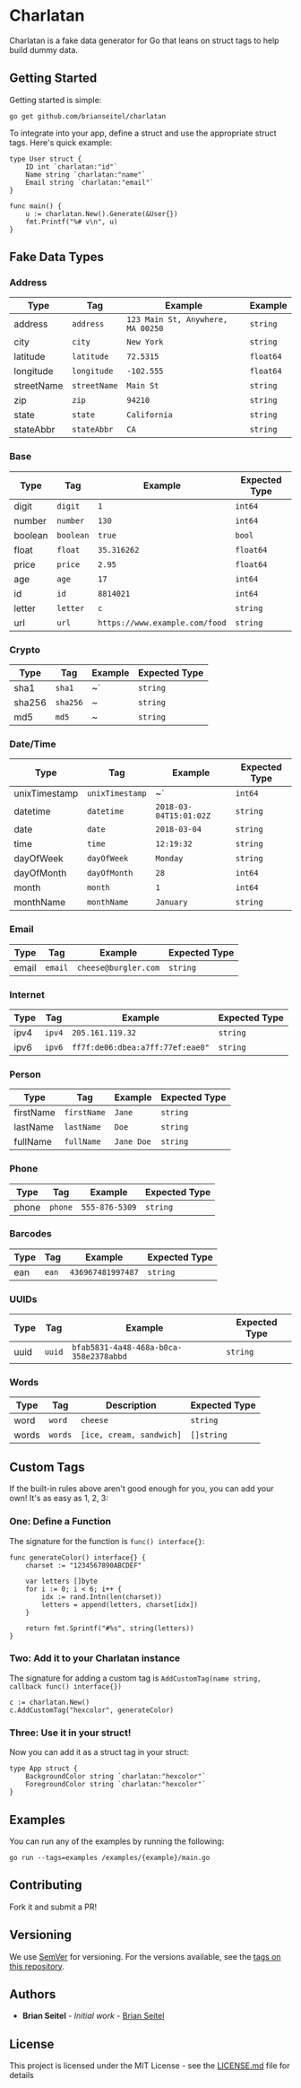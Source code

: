 # Charlatan

Charlatan is a fake data generator for Go that leans on struct tags to help build dummy data.

## Getting Started

Getting started is simple:

```
go get github.com/brianseitel/charlatan
```

To integrate into your app, define a struct and use the appropriate struct tags. Here's quick example:

```golang
type User struct {
    ID int `charlatan:"id"`
    Name string `charlatan:"name"`
    Email string `charlatan:"email"`
}

func main() {
	u := charlatan.New().Generate(&User{})
	fmt.Printf("%# v\n", u)
}
```

## Fake Data Types

### Address
| Type | Tag | Example | Example |
|---|---|---|---|
| address | `address` | `123 Main St, Anywhere, MA 00250` | `string` |
| city | `city` | `New York` | `string` |
| latitude | `latitude` | `72.5315` | `float64` |
| longitude | `longitude` | `-102.555` | `float64` |
| streetName | `streetName` | `Main St` | `string` |
| zip | `zip` | `94210` | `string` |
| state | `state` | `California` | `string` |
| stateAbbr | `stateAbbr` | `CA` | `string` |

### Base
| Type | Tag | Example | Expected Type |
|---|---|---|---|
| digit | `digit` | `1` | `int64` |
| number | `number` | `130` | `int64` |
| boolean | `boolean` | `true` | `bool` |
| float | `float` | `35.316262` | `float64` |
| price | `price` | `2.95` | `float64` |
| age | `age` | `17` | `int64` |
| id | `id` | `8814021` | `int64` |
| letter | `letter` | `c` | `string` |
| url | `url` | `https://www.example.com/food` | `string` |

### Crypto
| Type | Tag | Example | Expected Type |
|---|---|---|---|
| sha1 | `sha1` | ~` | `string` |
| sha256 | `sha256` | ~ | `string` |
| md5 | `md5` | ~ | `string` |

### Date/Time
| Type | Tag | Example | Expected Type |
|---|---|---|---|
| unixTimestamp | `unixTimestamp` | ~` | `int64` |
| datetime | `datetime` | `2018-03-04T15:01:02Z` | `string` |
| date | `date` | `2018-03-04` | `string` |
| time | `time` | `12:19:32` | `string` |
| dayOfWeek | `dayOfWeek` | `Monday` | `string` |
| dayOfMonth | `dayOfMonth` | `28` | `int64` |
| month | `month` | `1` | `int64` |
| monthName | `monthName` | `January` | `string` |

### Email
| Type | Tag | Example | Expected Type |
|---|---|---|---|
| email | `email` | `cheese@burgler.com` | `string` |


### Internet
| Type | Tag | Example | Expected Type |
|---|---|---|---|
| ipv4 | `ipv4` | `205.161.119.32` | `string` |
| ipv6 | `ipv6` | `ff7f:de06:dbea:a7ff:77ef:eae0"` | `string` |


### Person
| Type | Tag | Example | Expected Type |
|---|---|---|---|
| firstName | `firstName` | `Jane` | `string` |
| lastName | `lastName` | `Doe` | `string` |
| fullName | `fullName` | `Jane Doe` | `string` |


### Phone
| Type | Tag | Example | Expected Type |
|---|---|---|---|
| phone | `phone` | `555-876-5309` | `string` |


### Barcodes
| Type | Tag | Example | Expected Type |
|---|---|---|---|
| ean | `ean` | `436967481997487` | `string` |


### UUIDs
| Type | Tag | Example | Expected Type |
|---|---|---|---|
| uuid | `uuid` | `bfab5831-4a48-468a-b0ca-358e2378abbd` | `string` |


### Words
| Type | Tag | Description | Expected Type |
|---|---|---|---|
| word | `word` | `cheese` | `string` |
| words | `words` | `[ice, cream, sandwich]` | `[]string` |

## Custom Tags

If the built-in rules above aren't good enough for you, you can add your own! It's as easy as 1, 2, 3:

### One: Define a Function

The signature for the function is `func() interface{}`:

```golang
func generateColor() interface{} {
	charset := "1234567890ABCDEF"

	var letters []byte
	for i := 0; i < 6; i++ {
		idx := rand.Intn(len(charset))
		letters = append(letters, charset[idx])
	}

	return fmt.Sprintf("#%s", string(letters))
}
```

### Two: Add it to your Charlatan instance

The signature for adding a custom tag is `AddCustomTag(name string, callback func() interface{})`

```golang
c := charlatan.New()
c.AddCustomTag("hexcolor", generateColor)
```

### Three: Use it in your struct!

Now you can add it as a struct tag in your struct:

```golang
type App struct {
	BackgroundColor string `charlatan:"hexcolor"`
	ForegroundColor string `charlatan:"hexcolor"`
}
```

## Examples

You can run any of the examples by running the following:

```
go run --tags=examples /examples/{example}/main.go
```

## Contributing

Fork it and submit a PR!

## Versioning

We use [SemVer](http://semver.org/) for versioning. For the versions available, see the [tags on this repository](https://github.com/brianseitel/charlatan/tags). 

## Authors

* **Brian Seitel** - *Initial work* - [Brian Seitel](https://github.com/PurpleBooth)

## License

This project is licensed under the MIT License - see the [LICENSE.md](LICENSE.md) file for details
